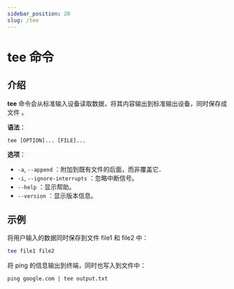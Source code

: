 ```yaml
---
sidebar_position: 20
slug: /tee
---
```


# tee 命令



## 介绍

**tee** 命令会从标准输入设备读取数据，将其内容输出到标准输出设备，同时保存成文件 。

**语法**：

```shell
tee [OPTION]... [FILE]...
```

**选项**：

- `-a`, `--append` ：附加到既有文件的后面，而非覆盖它．
- `-i`, `--ignore-interrupts` ：忽略中断信号。
- `--help` ：显示帮助。
- `--version` ：显示版本信息。



## 示例

将用户输入的数据同时保存到文件 file1 和 file2 中：

```sh
tee file1 file2 
```

将 ping 的信息输出到终端，同时也写入到文件中：

```shell
ping google.com | tee output.txt
```

